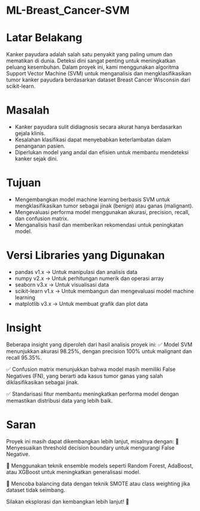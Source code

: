 # ML-Breast_Cancer-SVM

# Latar Belakang
Kanker payudara adalah salah satu penyakit yang paling umum dan mematikan di dunia. Deteksi dini sangat penting untuk meningkatkan peluang kesembuhan. Dalam proyek ini, kami menggunakan algoritma Support Vector Machine (SVM) untuk menganalisis dan mengklasifikasikan tumor kanker payudara berdasarkan dataset Breast Cancer Wisconsin dari scikit-learn.
# Masalah
- Kanker payudara sulit didiagnosis secara akurat hanya berdasarkan gejala klinis.
- Kesalahan klasifikasi dapat menyebabkan keterlambatan dalam penanganan pasien.
- Diperlukan model yang andal dan efisien untuk membantu mendeteksi kanker sejak dini.
# Tujuan
- Mengembangkan model machine learning berbasis SVM untuk mengklasifikasikan tumor sebagai jinak (benign) atau ganas (malignant).
- Mengevaluasi performa model menggunakan akurasi, precision, recall, dan confusion matrix.
- Menganalisis hasil dan memberikan rekomendasi untuk peningkatan model.

# Versi Libraries yang Digunakan
- pandas v1.x → Untuk manipulasi dan analisis data
- numpy v2.x → Untuk perhitungan numerik dan operasi array
- seaborn v3.x → Untuk visualisasi data
- scikit-learn v1.x → Untuk membangun dan mengevaluasi model machine learning
- matplotlib v3.x → Untuk membuat grafik dan plot data

# Insight
Beberapa insight yang diperoleh dari hasil analisis proyek ini:
✅ Model SVM menunjukkan akurasi 98.25%, dengan precision 100% untuk malignant dan recall 95.35%.

✅ Confusion matrix menunjukkan bahwa model masih memiliki False Negatives (FN), yang berarti ada kasus tumor ganas yang salah diklasifikasikan sebagai jinak.

✅ Standarisasi fitur membantu meningkatkan performa model dengan memastikan distribusi data yang lebih baik.

# Saran
Proyek ini masih dapat dikembangkan lebih lanjut, misalnya dengan:
📌 Menyesuaikan threshold decision boundary untuk mengurangi False Negative.

📌 Menggunakan teknik ensemble models seperti Random Forest, AdaBoost, atau XGBoost untuk meningkatkan generalisasi model.

📌 Mencoba balancing data dengan teknik SMOTE atau class weighting jika dataset tidak seimbang.

Silakan eksplorasi dan kembangkan lebih lanjut! 🚀
